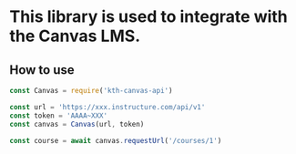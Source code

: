 # This library is used to integrate with the Canvas LMS.

## How to use

```js
const Canvas = require('kth-canvas-api')

const url = 'https://xxx.instructure.com/api/v1'
const token = 'AAAA~XXX'
const canvas = Canvas(url, token)

const course = await canvas.requestUrl('/courses/1')
```
